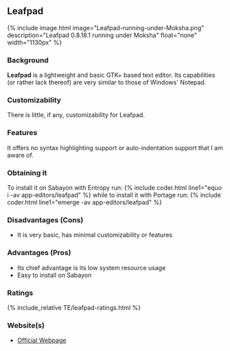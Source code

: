 ## Leafpad
{% include image.html image="Leafpad-running-under-Moksha.png" description="Leafpad 0.8.18.1 running under Moksha" float="none" width="1130px" %}

### Background
**Leafpad** is a lightweight and basic GTK+ based text editor. Its capabilities (or rather lack thereof) are very similar to those of Windows' Notepad.

### Customizability
There is little, if any, customizability for Leafpad.

### Features
It offers no syntax highlighting support or auto-indentation support that I am aware of.

### Obtaining it
To install it on Sabayon with Entropy run:
{% include coder.html line1="equo i -av app-editors/leafpad" %}
while to install it with Portage run:
{% include coder.html line1="emerge -av app-editors/leafpad" %}

### Disadvantages (Cons)
* It is very basic, has minimal customizability or features

### Advantages (Pros)
* Its chief advantage is its low system resource usage
* Easy to install on Sabayon

### Ratings
{% include_relative TE/leafpad-ratings.html %}

### Website(s)
* [Official Webpage](http://tarot.freeshell.org/leafpad/)
